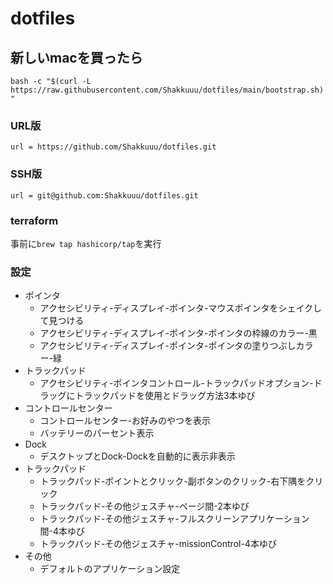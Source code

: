 # dotfiles

## 新しいmacを買ったら

`bash -c "$(curl -L https://raw.githubusercontent.com/Shakkuuu/dotfiles/main/bootstrap.sh)"`

### URL版

`url = https://github.com/Shakkuuu/dotfiles.git`

### SSH版

`url = git@github.com:Shakkuuu/dotfiles.git`

### terraform

事前に`brew tap hashicorp/tap`を実行

### 設定

- ポインタ
  - アクセシビリティ-ディスプレイ-ポインタ-マウスポインタをシェイクして見つける
  - アクセシビリティ-ディスプレイ-ポインタ-ポインタの枠線のカラー-黒
  - アクセシビリティ-ディスプレイ-ポインタ-ポインタの塗りつぶしカラー-緑
- トラックパッド
  - アクセシビリティ-ポインタコントロール-トラックパッドオプション-ドラッグにトラックパッドを使用とドラッグ方法3本ゆび
- コントロールセンター
  - コントロールセンター-お好みのやつを表示
  - バッテリーのパーセント表示
- Dock
  - デスクトップとDock-Dockを自動的に表示非表示
- トラックパッド
  - トラックパッド-ポイントとクリック-副ボタンのクリック-右下隅をクリック
  - トラックパッド-その他ジェスチャ-ページ間-2本ゆび
  - トラックパッド-その他ジェスチャ-フルスクリーンアプリケーション間-4本ゆび
  - トラックパッド-その他ジェスチャ-missionControl-4本ゆび
- その他
  - デフォルトのアプリケーション設定

